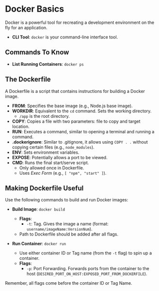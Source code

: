 # Docker Basics

Docker is a powerful tool for recreating a development environment on the fly for an application.

- **CLI Tool**: `docker` is your command-line interface tool.

## Commands To Know

- **List Running Containers**: `docker ps`

## The Dockerfile

A Dockerfile is a script that contains instructions for building a Docker image.

- **FROM**: Specifies the base image (e.g., Node.js base image).
- **WORKDIR**: Equivalent to the `cd` command. Sets the working directory.
  - `/app` is the root directory.
- **COPY**: Copies a file with two parameters: file to copy and target location.
- **RUN**: Executes a command, similar to opening a terminal and running a command.
- **.dockerignore**: Similar to .gitignore, it allows using `COPY . .` without copying certain files (e.g., `node_modules`).
- **ENV**: Sets environment variables.
- **EXPOSE**: Potentially allows a port to be viewed.
- **CMD**: Runs the final start/serve script.
  - Only allowed once in Dockerfile.
  - Uses *Exec Form* (e.g., `[ "npm", "start" ]`).

## Making Dockerfile Useful

Use the following commands to build and run Docker images:

- **Build Image**: `docker build`
  - **Flags**:
    - `-t`: Tag. Gives the image a name (format: `username/imageName:VersionNum`).
  - Path to Dockerfile should be added after all flags.

- **Run Container**: `docker run`
  - Use either container ID or Tag name (from the `-t` flag) to spin up a container.
  - **Flags**:
    - `-p`: Port Forwarding. Forwards ports from the container to the host (`DESIRED_PORT_ON_HOST:EXPOSED_PORT_FROM_DOCKERFILE`).

Remember, all flags come before the container ID or Tag Name.
